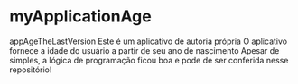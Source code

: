 # myApplicationAge
appAgeTheLastVersion
Este é um aplicativo de autoria própria
O aplicativo fornece a idade do usuário a partir de seu ano de nascimento
Apesar de simples, a lógica de programação ficou boa e pode de ser conferida nesse repositório!
